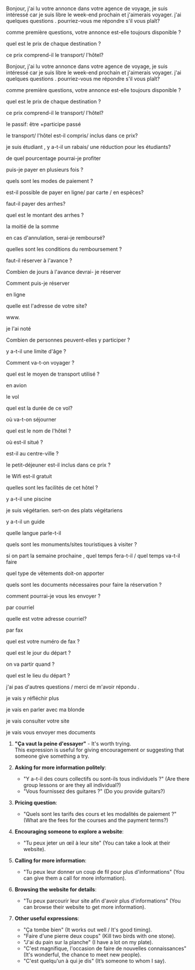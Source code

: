 Bonjour, j'ai lu votre annonce dans votre agence de voyage, je suis intéressé car je suis libre le week-end prochain et j'aimerais voyager. j'ai quelques questions . pourriez-vous me répondre s'il vous plaît? 

comme première questions, votre annonce est-elle toujours disponible ?

quel est le prix de chaque destination ? 

ce prix comprend-il le transport/ l'hôtel?

Bonjour, j'ai lu votre annonce dans votre agence de voyage, je suis intéressé car je suis libre le week-end prochain et j'aimerais voyager. j'ai quelques questions . pourriez-vous me répondre s'il vous plaît? 

comme première questions, votre annonce est-elle toujours disponible ?

quel est le prix de chaque destination ? 

ce prix comprend-il le transport/ l'hôtel?

le passif: être +participe passé 

le transport/ l'hôtel  est-il compris/ inclus dans ce prix?

je suis étudiant , y a-t-il un rabais/ une réduction  pour les étudiants? 

de quel pourcentage pourrai-je profiter 

puis-je payer en plusieurs fois ? 

quels sont les modes de paiement ?

est-il possible de payer en ligne/ par carte / en espèces?

faut-il payer des arrhes? 

quel est le montant des arrhes ?

la moitié de la somme

en cas d'annulation, serai-je remboursé? 

quelles sont les conditions du remboursement ?

faut-il réserver à  l'avance ? 

Combien de jours à l'avance devrai- je réserver 

Comment puis-je réserver 

en ligne 

quelle est l'adresse de votre site? 

www. 

je l'ai noté 

Combien de personnes peuvent-elles y participer ?

y a-t-il une limite d'âge ?

Comment va-t-on  voyager ?

quel est le moyen de transport utilisé ?

en avion 

le vol 

quel est la durée de ce vol?

où va-t-on séjourner 

quel est le nom de l'hôtel ?

où est-il situé ?

est-il au centre-ville ?

le petit-déjeuner est-il inclus dans ce prix  ?

le Wifi est-il gratuit 

quelles sont les facilités de cet hôtel ? 

y a-t-il une piscine 

je suis végétarien. sert-on des plats végétariens  

y a-t-il un guide 

quelle langue parle-t-il 

quels sont les monuments/sites touristiques à visiter ?

si on part la semaine prochaine , quel temps fera-t-il / quel temps va-t-il faire 

quel type de vêtements doit-on apporter 

quels sont les documents nécessaires pour faire la réservation ?

comment pourrai-je vous les envoyer ?

par courriel 

quelle est votre adresse courriel?

par fax

quel est votre numéro de fax ? 

quel est le jour du départ ?

on va partir quand ?

quel est le lieu du départ ? 

j'ai pas d'autres questions / merci de m'avoir répondu . 


je vais y réfléchir plus 

je vais en parler avec ma blonde 

je vais consulter votre site 

je vais vous envoyer mes documents 






1. **"Ça vaut la peine d'essayer"** - It's worth trying.  
   This expression is useful for giving encouragement or suggesting that someone give something a try.

2. **Asking for more information politely**:  
   - "Y a-t-il des cours collectifs ou sont-ils tous individuels ?" (Are there group lessons or are they all individual?)
   - "Vous fournissez des guitares ?" (Do you provide guitars?)

3. **Pricing question**:  
   - "Quels sont les tarifs des cours et les modalités de paiement ?" (What are the fees for the courses and the payment terms?)

4. **Encouraging someone to explore a website**:  
   - "Tu peux jeter un œil à leur site" (You can take a look at their website).

5. **Calling for more information**:  
   - "Tu peux leur donner un coup de fil pour plus d'informations" (You can give them a call for more information).

6. **Browsing the website for details**:  
   - "Tu peux parcourir leur site afin d'avoir plus d'informations" (You can browse their website to get more information).

7. **Other useful expressions**:
   - "Ça tombe bien" (It works out well / It's good timing).
   - "Faire d'une pierre deux coups" (Kill two birds with one stone).
   - "J'ai du pain sur la planche" (I have a lot on my plate).
   - "C'est magnifique, l'occasion de faire de nouvelles connaissances" (It's wonderful, the chance to meet new people).
   - "C'est quelqu'un à qui je dis" (It’s someone to whom I say).

